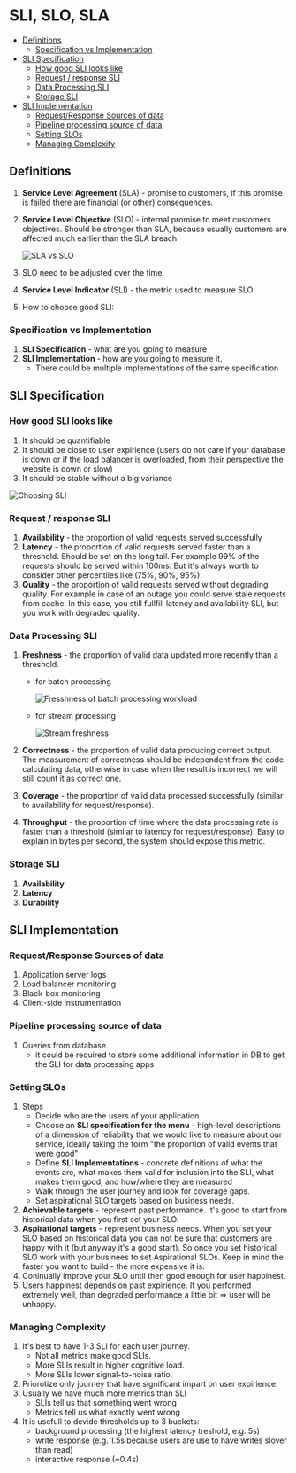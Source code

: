 # SLI, SLO, SLA

* [Definitions](#definitions)
  + [Specification vs Implementation](#specification-vs-implementation)
* [SLI Specification](#sli-specification)
  + [How good SLI looks like](#how-good-sli-looks-like)
  + [Request / response SLI](#request--response-sli)
  + [Data Processing SLI](#data-processing-sli)
  + [Storage SLI](#storage-sli)
* [SLI Implementation](#sli-implementation)
  + [Request/Response Sources of data](#requestresponse-sources-of-data)
  + [Pipeline processing source of data](#pipeline-processing-source-of-data)
  + [Setting SLOs](#setting-slos)
  + [Managing Complexity](#managing-complexity)

## Definitions
1. **Service Level Agreement** (SLA) - promise to customers, if this promise is failed there are financial (or other) consequences.
1. **Service Level Objective** (SLO) - internal promise to meet customers objectives. Should be stronger than SLA, because usually customers are affected much earlier than the SLA breach

    ![SLA vs SLO](./img/slo-sla.png)

1. SLO need to be adjusted over the time.
1. **Service Level Indicator** (SLI) - the metric used to measure SLO.
1. How to choose good SLI:

### Specification vs Implementation
1. **SLI Specification** - what are you going to measure
1. **SLI Implementation** - how are you going to measure it.
    * There could be multiple implementations of the same specification

## SLI Specification

### How good SLI looks like
1. It should be quantifiable
1. It should be close to user expirience (users do not care if your database is down or if the load balancer is overloaded, from their perspective the website is down or slow)
1. It should be stable without a big variance

![Choosing SLI](./img/choosing-sli.png)

### Request / response SLI
1. **Availability** - the proportion of valid requests served successfully
1. **Latency** - the proportion of valid requests served faster than a threshold. Should be set on the long tail. For example 99% of the requests should be served within 100ms. But it's always worth to consider other percentiles like (75%, 90%, 95%).
1. **Quality** - the proportion of valid requests served without degrading quality. For example in case of an outage you could serve stale requests from cache. In this case, you still fullfill latency and availability SLI, but you work with degraded quality.

### Data Processing SLI
1. **Freshness** - the proportion of valid data updated more recently than a threshold.
    * for batch processing

        ![Fresshness of batch processing workload](./img/batch-freshness.png)

    * for stream processing

        ![Stream freshness](./img/stream-freshness.png)

1. **Correctness** - the proportion of valid data producing correct output. The measurement of correctness should be independent from the code calculating data, otherwise in case when the result is incorrect we will still count it as correct one.
1. **Coverage** - the proportion of valid data processed successfully (similar to availability for request/response).
1. **Throughput** - the proportion of time where the data processing rate is faster than a threshold (similar to latency for request/response). Easy to explain in bytes per second, the system should expose this metric.

### Storage SLI
1. **Availability**
1. **Latency**
1. **Durability**

## SLI Implementation
### Request/Response Sources of data
1. Application server logs
1. Load balancer monitoring
1. Black-box monitoring
1. Client-side instrumentation

### Pipeline processing source of data
1. Queries from database.
    * it could be required to store some additional information in DB to get the SLI for data processing apps

### Setting SLOs
1. Steps
    * Decide who are the users of your application
    * Choose an **SLI specification for the menu** - high-level descriptions of a dimension of reliability that we would like to measure about our service, ideally taking the form "the proportion of valid events that were good"
    * Define **SLI Implementations** - concrete definitions of what the events are, what makes them valid for inclusion into the SLI, what makes them good, and how/where they are measured
    * Walk through the user journey and look for coverage gaps.
    * Set aspirational SLO targets based on business needs.
1. **Achievable targets** - represent past performance. It's good to start from historical data when you first set your SLO.
1. **Aspirational targets** - represent business needs. When you set your SLO based on historical data you can not be sure that customers are happy with it (but anyway it's a good start). So once you set historical SLO work with your businees to set Aspirational SLOs. Keep in mind the faster you want to build - the more expensive it is.
1. Coninually improve your SLO until then good enough for user happinest.
1. Users happinest depends on past expirience. If you performed extremely well, than degraded performance a little bit => user will be unhappy.

### Managing Complexity
1. It's best to have 1-3 SLI for each user journey.
    * Not all metrics make good SLIs.
    * More SLIs result in higher cognitive load.
    * More SLIs lower signal-to-noise ratio.
1. Priorotize only journey that have significant impart on user expirience.
1. Usually we have much more metrics than SLI
    * SLIs tell us that something went wrong
    * Metrics tell us what exactly went wrong
1. It is usefull to devide thresholds up to 3 buckets:
    * background processing (the highest latency treshold, e.g. 5s)
    * write response (e.g. 1.5s because users are use to have writes slover than read)
    * interactive response (~0.4s)


